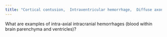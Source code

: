 ```yaml
---
title: "Cortical contusion,  Intraventricular hemorrhage,  Diffuse axonal injury"
---
```

What are examples of intra-axial intracranial hemorrhages (blood within brain parenchyma and ventricles)?

